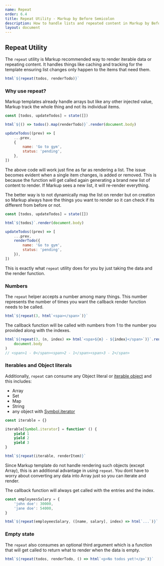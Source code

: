 ```yaml
---
name: Repeat
order: 6.4
title: Repeat Utility - Markup by Before Semicolon
description: How to handle lists and repeated content in Markup by Before Semicolon
layout: document
---
```


## Repeat Utility

The `repeat` utility is Markup recommended way to render iterable data or repeating content. It handles things like caching and tracking for the template ensuring list changes only happen to the items that need them.

```javascript
html`${repeat(todos, renderTodo)}`
```

### Why use repeat?

Markup templates already handle arrays but like any other injected value, Markup track the whole thing and not its individual items.

```javascript
const [todos, updateTodos] = state([])

html`${() => todos().map(renderTodo)}`.render(document.body)

updateTodos((prev) => [
    ...prev,
    {
        name: 'Go to gym',
        status: 'pending',
    },
])
```

The above code will work just fine as far as rendering a list. The issue becomes evident when a single item changes, is added or removed. This is because the function will get called again generating a brand new list of content to render. If Markup sees a new list, it will re-render everything.

The better way is to not dynamically map the list on render but on creation so Markup always have the things you want to render so it can check if its different from before or not.

```javascript
const [todos, updateTodos] = state([])

html`${todos}`.render(document.body)

updateTodos((prev) => [
    ...prev,
    renderTodo({
        name: 'Go to gym',
        status: 'pending',
    }),
])
```

This is exactly what `repeat` utility does for you by just taking the data and the render function.

### Numbers

The `repeat` helper accepts a number among many things. This number represents the number of times you want the callback render function needs to be called.

```javascript
html`${repeat(3, html`<spa></span>`)}`
```

The callback function will be called with numbers from 1 to the number you provided along with the indexes.

```javascript
html`${repeat(3, (n, index) => html`<spa>${n} - ${index}</span>`)}`.render(
    document.body
)
// <span>1 - 0</span><span>2 - 1</span><span>3 - 2</span>
```

### Iterables and Object literals

Additionally, `repeat` can consume any Object literal or [iterable object](https://developer.mozilla.org/en-US/docs/Web/JavaScript/Reference/Iteration_protocols) and this includes:

-   Array
-   Set
-   Map
-   String
-   any object with [Symbol.iterator](https://developer.mozilla.org/en-US/docs/Web/JavaScript/Reference/Global_Objects/Symbol/iterator)

```javascript
const iterable = {}

iterable[Symbol.iterator] = function* () {
    yield 1
    yield 2
    yield 3
}

html`${repeat(iterable, renderItem)}`
```

Since Markup template do not handle rendering such objects (except Array), this is an additional advantage in using `repeat`. You dont have to worry about converting any data into Array just so you can iterate and render.

The callback function will always get called with the entries and the index.

```javascript
const employeesSalary = {
    'john doe': 30000,
    'jane doe': 54000,
}

html`${repeat(employeesSalary, ([name, salary], index) => html`...`)}`
```

### Empty state

The `repeat` also consumes an optional third argument which is a function that will get called to return what to render when the data is empty.

```javascript
html`${repeat(todos, renderTodo, () => html`<p>No todos yet!</p>`)}`
```
